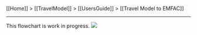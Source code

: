 [[Home]] > [[TravelModel]] > [[UsersGuide]] > [[Travel Model to EMFAC]]

***

This flowchart is work in progress. 
![](https://viewer.diagrams.net/?highlight=0000ff&edit=_blank&layers=1&nav=1&title=emfac_flow_chart.drawio#R7Vxbd5s4EP41Pmf3IT5czMWPsROn7Ta7beM27VOPDLJRgxEFEdv99TsCgQHhS1zjpEn6UKPRhUHzzcynS9vRh%2FPlVYRC75q62O9oirvs6BcdTVMVxYAfLlllEtM0M8EsIq5otBbckF847ymkCXFxXGnIKPUZCatChwYBdlhFhqKILqrNptSvvjVEMywJbhzky9Jb4jIvk9qatZa%2FwWTm5W9WzX5WM0d5Y%2FElsYdcuiiJ9MuOPowoZdnTfDnEPp%2B8fF5u365u%2Ffd35tW7j%2FFP9Hnwz%2FjfL2fZYKOHdCk%2BIcIBO3joq69LK7FvPy6%2BTy7NweTdeDqdnxm9bOx75CdiwsTHslU%2BgxFNAhfzUdSOPlh4hOGbEDm8dgGYAZnH5r6onhLfH1KfRmlfHauugS2Quyj2ijFiFtE7XGrWNy0dmVBDYWDCONQMBYpCORwxvKyZc8dcqIWBANmYzjGLVtAvH8US3y1ArenCxos1RHq2kHlleORCJGA5K8ZeTz08iNl%2FgCVkQwyTmNE5yM4dRu75rGjKGM9DHzHc0UwfVBpMInia8acFAcU15QJPUQJVmvLleiyZEiAc8kcyT72mbDg%2ByQTc5twnswBkjIYl6Xs0wf4HGhNGKK%2BdUMZ10wc%2Brxgg526WwqRk02n6B5qkLzuPw8y7uVlRXpiSJQfFQOhz4THGw8I5n0pt5LiB3iUQGKYEABh1HT4bIxcxBD9cHvMidZI5YOEsFZxxK3BjjsyeZSnaGV462D9TNbsbBrO24GTo%2FQqc1J4MJ70BTfoRwNSorrbbq0um%2F4EZW4nIjRJGuR9GzKMzGoDlKQdC5ts0YKKZyss4cM95hOZ48Klzl4lGhOua2hlKor1deH0ehNM4kEdUZTOSAhpwpGIXorrQfq3c5Vo6wEvCvvKxuoYofROv4c8Xy1wnXlgVCsJslzrx4rdy3bpbWsr7PQQ1MOs0iRy8pZ0u8iKKZpjtjhF8LkrwlWEZYYgR5L6aAZtAJrp%2BoCRgazjrfaUKZ7OG00xR0asG1UKNw9GrS%2Bi9vB6dw1iKpqgwByP4sSRA70pMJfDChw9mPopjYc4dyKwmwIfZXgo2G4NIr1%2FNSYYcQ1StIYj02spIfckMNwPdMjg1ApbIe3dxF34CynPUkNsHBS78PRqObiTzwCywqkWqLED4eZk%2FCBESGcmBCcdRQ6qaE9dNQ0ATBNqK%2BaZZdRKzwVxGg7m0tsylykF%2F7BFIkcolz4GcOxOfm81DXAi84WfCqeugRhlyMZQn%2FHsNNZ0%2Fjzhpb7YKcWFpldfFyQSmEsUcCwOaspAQfAsHM7BW3nIaZXMgXgLUPkVQ4PgJuFa3Bbj4eMqeDFisWkRtIAiFrMI31bbgYhgSXD4lwYcI80%2B9nE%2BR050g9mTceB2Dlfpq4jEXCUVqPImLG7bs4hG6T507X7n%2FNb7%2BG5wYzfmsBZM4g3V9tUATFiYsXgdx5uHdvXyKuA0g5GO2oNHdxvUFzDzyfezTWYT4KiHEEYEp4Gav1n1YV%2BxeWcJaIc%2FgUlZuAFxbuNCqvqxZe%2Fpyvy1Y6OZLpPsFda8Q9zWP30rdaxR6fz63k6OrRiucvKfXgpFtV4fIFhkSJ5cGMky9a1SG0pX96D0YH61KzULeIN6isqE0qrxJs3p7PZvKkmtkGhy61mheUsksV%2FIdjtBQijgbw4vYyUSTvL9ynHRUWx80Mc5eI4c4YJvhc4yj%2FyY%2F%2BC6NpqSumnXFnBh8D4EldMOsv%2BKT4G4Hf9jOW8sOI0z2aMu6HdliC4Q2pwu7BmtjPxZxwLoOiiXDbTXkMJlwAh47EQlTHsA8bi0A7xyIAa%2BaQI7HOCgYPN9gJLz4C0J03CltMP42AqxnioCc7TcQhKbtwAMIQoPF91wtynFvUBhcZn6SzZ8E6WvNZ9WG2NpvsJjRFqXLc0bJPLfC%2F3aR9JdqKuFsDWz8pJYzrd2E4vmRcbH3nu%2B2l6j4HnvvVQJvHYHBb6V65e34rc73WFxfqxPhA6m%2Blh%2FV51uURnWcI%2FF8WFJUXtM3tmtlNGrVKss35SOF7aerDSlQHLCOr3fE1tez1VbPVnsNu3Btna02Y2mPFePzC%2FC%2FdVDa3m6L3c4JqFEjFUZ9i2Tv3RajX9ttMfT9ovCxQp%2BlvWi4PrHNQasVuKp1wlA%2FgdgXrvWBelo7lEFS%2BBRbfZZ84vWSPOGEgfv48djQK3jR6sei%2B8fj2kB9%2FbTR%2BGUf1fzZGKyuW%2FRe71AMVgfq5XeRT4RBW5Uw%2BPTuV7WwkFBqnK7pDsZJL1jZe1y%2Bfg0GTzQYSLzerg1y%2BBLBrOtzJNa1WelWeZct866rN1cgKC6hvO6knGQnpVfbeNN0KQCedCfFfiVDf2z8M7V60LIOpUPSUJZaG%2BpY8U9WWtyp2F%2B3Wo%2BWIqZ8hiQuXtCYhRF1issXz4qfac0oeDx%2BJl%2B3TInyd0hfXSe%2B35i4nujx6gFG6fVrRuk33F5punTU2vmq%2Fbr9%2FucmDbUe6Y2Dk4Y0VL%2BtpCG9ydqVNHb0%2BO2kEazQRPc%2Bff0Uxz9%2FhW99Txl7Z%2FKNkVe%2FePWL5%2BwXUFz%2F6%2Fus%2Bfr%2FMNAv%2Fwc%3D)

